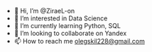 - 👋 Hi, I’m @ZiraeL-on
- 👀 I’m interested in Data Science
- 🌱 I’m currently learning Python, SQL
- 💞️ I’m looking to collaborate on Yandex
- 📫 How to reach me olegskil228@gmail.com

<!---
ZiraeL-on/ZiraeL-on is a ✨ special ✨ repository because its `README.md` (this file) appears on your GitHub profile.
You can click the Preview link to take a look at your changes.
--->
